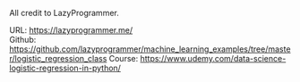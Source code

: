 All credit to LazyProgrammer.

URL: https://lazyprogrammer.me/  
Github: https://github.com/lazyprogrammer/machine_learning_examples/tree/master/logistic_regression_class
Course: https://www.udemy.com/data-science-logistic-regression-in-python/
